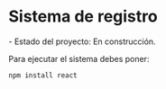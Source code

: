 <h1>Sistema de registro</h1>
- Estado del proyecto: En construcción.

Para ejecutar el sistema debes poner:

```npm install react```
